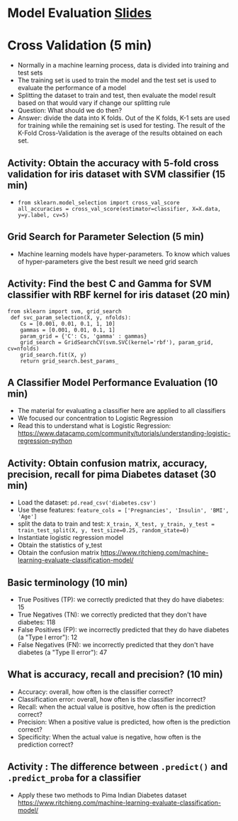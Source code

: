 # Model Evaluation [Slides](https://github.com/Make-School-Courses/DS-2.1-Machine-Learning/blob/master/Notebooks/simple_Model_Evaluation.ipynb)

# Cross Validation (5 min)

- Normally in a machine learning process, data is divided into training and test sets
- The training set is used to train the model and the test set is used to evaluate the performance of a model
- Splitting the dataset to train and test, then evaluate the model result based on that would vary if change our splitting rule
- Question: What should we do then?
- Answer: divide the data into K folds. Out of the K folds, K-1 sets are used for training while the remaining set is used for testing. The result of the K-Fold Cross-Validation is the average of the results obtained on each set.


## Activity: Obtain the accuracy with 5-fold cross validation for iris dataset with SVM classifier (15 min)

- `from sklearn.model_selection import cross_val_score  
all_accuracies = cross_val_score(estimator=classifier, X=X.data, y=y.label, cv=5)`

## Grid Search for Parameter Selection (5 min)

- Machine learning models have hyper-parameters. To know which values of hyper-parameters give the best result we need grid search


## Activity: Find the best C and Gamma for SVM classifier with RBF kernel for iris dataset (20 min)
```
from sklearn import svm, grid_search
 def svc_param_selection(X, y, nfolds):
    Cs = [0.001, 0.01, 0.1, 1, 10]
    gammas = [0.001, 0.01, 0.1, 1]
    param_grid = {'C': Cs, 'gamma' : gammas}
    grid_search = GridSearchCV(svm.SVC(kernel='rbf'), param_grid, cv=nfolds)
    grid_search.fit(X, y)
    return grid_search.best_params_
```
## A Classifier Model Performance Evaluation  (10 min)

- The material for evaluating a classifier here are applied to all classifiers
- We focused our concentration to Logistic Regression
- Read this to understand what is Logistic Regression: https://www.datacamp.com/community/tutorials/understanding-logistic-regression-python

## Activity: Obtain confusion matrix, accuracy, precision, recall for pima Diabetes dataset (30 min)

- Load the dataset: `pd.read_csv('diabetes.csv')`
- Use these features: `feature_cols = ['Pregnancies', 'Insulin', 'BMI', 'Age']`
- split the data to train and test: `X_train, X_test, y_train, y_test = train_test_split(X, y, test_size=0.25, random_state=0)`
- Instantiate logistic regression model
- Obtain the statistics of y_test
- Obtain the confusion matrix
https://www.ritchieng.com/machine-learning-evaluate-classification-model/

## Basic terminology (10 min)

- True Positives (TP): we correctly predicted that they do have diabetes: 15
- True Negatives (TN): we correctly predicted that they don't have diabetes: 118
- False Positives (FP): we incorrectly predicted that they do have diabetes (a "Type I error"): 12
- False Negatives (FN): we incorrectly predicted that they don't have diabetes (a "Type II error"): 47

## What is accuracy, recall and precision? (10 min)

- Accuracy: overall, how often is the classifier correct?
- Classification error: overall, how often is the classifier incorrect?
- Recall: when the actual value is positive, how often is the prediction correct?
- Precision: When a positive value is predicted, how often is the prediction correct?
- Specificity: When the actual value is negative, how often is the prediction correct?

## Activity : The difference between `.predict()` and `.predict_proba` for a classifier

- Apply these two methods to Pima Indian Diabetes dataset
https://www.ritchieng.com/machine-learning-evaluate-classification-model/
